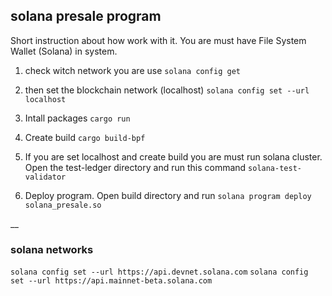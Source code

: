 ## solana presale program

Short instruction about how work with it. You are must have File System Wallet (Solana) in system. 

1. check witch network you are use 
`solana config get`

2. then set the blockchain network (localhost)
`solana config set --url localhost`

4. Intall packages `cargo run`

5. Create build `cargo build-bpf`

6. If you are set localhost and create build you are must run solana cluster. Open the test-ledger directory and run this command 
`solana-test-validator`

5. Deploy program. Open build directory and run `solana program deploy solana_presale.so`

__
### solana networks
`solana config set --url https://api.devnet.solana.com`
`solana config set --url https://api.mainnet-beta.solana.com`